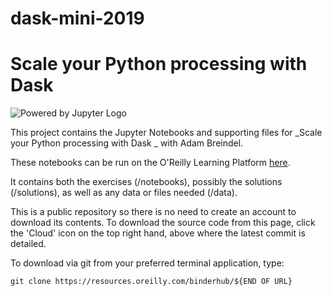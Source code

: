# dask-mini-2019

# Scale your Python processing with Dask 

![Powered by Jupyter Logo](https://cdn.oreillystatic.com/images/icons/powered_by_jupyter.png)

This project contains the Jupyter Notebooks and supporting files for _Scale your Python processing with Dask _ with Adam Breindel. 

These notebooks can be run on the O'Reilly Learning Platform [here](https://learning.oreilly.com/jupyter-notebooks/~/9781492076643).

It contains both the exercises (/notebooks), possibly the solutions (/solutions), as well as any data or files needed (/data).

This is a public repository so there is no need to create an account to download its contents. To download the source code from this page, click the 'Cloud' icon on the top right hand, above where the latest commit is detailed.

To download via git from your preferred terminal application, type:

```git clone https://resources.oreilly.com/binderhub/${END OF URL}```
